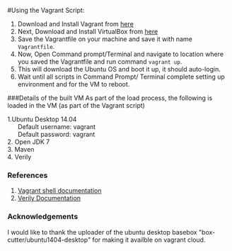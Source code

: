 #Using the Vagrant Script:
1. Download and Install Vagrant from [here](https://www.vagrantup.com/downloads.html)
2. Next, Download and Install VirtualBox from [here](https://www.virtualbox.org/wiki/Downloads)
3. Save the Vagrantfile on your machine and save it with name `Vagrantfile`. 
4. Now, Open Command prompt/Terminal and navigate to location where you saved the Vagrantfile and run command `vagrant up`.
5. This will download the Ubuntu OS and boot it up, it should auto-login.
6. Wait until all scripts in Command Prompt/ Terminal complete setting up environment and for the VM to reboot.

###Details of the built VM
As part of the load process, the following is loaded in the VM (as part of the Vagrant script)

1.Ubuntu Desktop 14.04</br>
    &nbsp;&nbsp;&nbsp;&nbsp;&nbsp;&nbsp;Default username: vagrant</br>
    &nbsp;&nbsp;&nbsp;&nbsp;&nbsp;&nbsp;Default password: vagrant</br>
2. Open JDK 7</br>
3. Maven</br>
4. Verily 

### References
1. [Vagrant shell documentation](https://docs.vagrantup.com/v2/provisioning/shell.html)
2. [Verily Documentation](http://docs.goverily.org/en/latest/quickstart.html#using-verily-in-vagrant)

### Acknowledgements
I would like to thank the uploader of the ubuntu desktop basebox "box-cutter/ubuntu1404-desktop" for making it availble on vagrant cloud.
